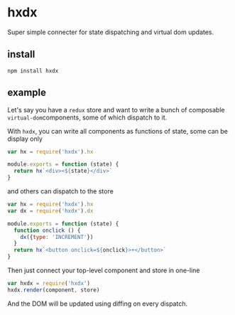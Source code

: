 # hxdx

Super simple connecter for state dispatching and virtual dom updates.

## install

```
npm install hxdx
```

## example

Let's say you have a `redux` store and want to write a bunch of composable `virtual-dom`components, some of which dispatch to it. 

With `hxdx`, you can write all components as functions of state, some can be display only

```javascript
var hx = require('hxdx').hx

module.exports = function (state) {
  return hx`<div><${state}</div>`
}
```

and others can dispatch to the store

```javascript
var hx = require('hxdx').hx
var dx = require('hxdx').dx

module.exports = function (state) {
  function onclick () {
    dx({type: 'INCREMENT'})
  }
  return hx`<button onclick=${onclick}>+</button>`
}
```

Then just connect your top-level component and store in one-line

```javascript
var hxdx = require('hxdx')
hxdx.render(component, store)
```

And the DOM will be updated using diffing on every dispatch.